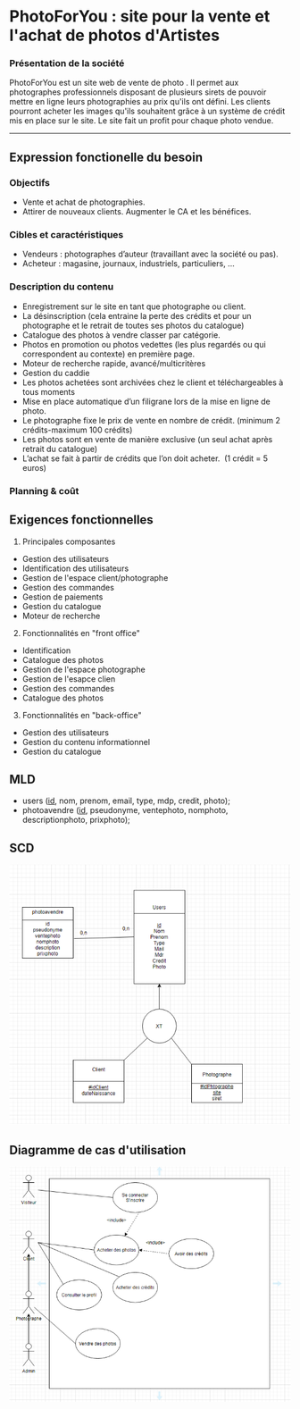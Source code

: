 # PhotoForYou : site pour la vente et l'achat de photos d'Artistes

### Présentation de la société

PhotoForYou est un site web de vente de photo . Il permet aux photographes professionnels disposant de plusieurs sirets de pouvoir mettre en ligne leurs photographies au prix qu'ils ont défini. Les clients pourront acheter les images qu'ils souhaitent grâce à un système de crédit mis en place sur le site. Le site fait un profit pour chaque photo vendue.

---

## Expression fonctionelle du besoin

### Objectifs
+ Vente et achat de photographies.
+ Attirer de nouveaux clients. Augmenter le CA et les bénéfices. 

### Cibles et caractéristiques
+ Vendeurs : photographes d’auteur (travaillant avec la société ou pas).
+ Acheteur : magasine, journaux, industriels, particuliers, ...

### Description du contenu

- Enregistrement sur le site en tant que photographe ou client.
- La désinscription (cela entraine la perte des crédits et pour un photographe et le retrait de toutes ses photos du catalogue)
- Catalogue des photos à vendre classer par catégorie.
- Photos en promotion ou photos vedettes (les plus regardés ou qui correspondent au contexte) en première page.
- Moteur de recherche rapide, avancé/multicritères
- Gestion du caddie
- Les photos achetées sont archivées chez le client et téléchargeables à tous moments
- Mise en place automatique d’un filigrane lors de la mise en ligne de photo.
- Le photographe fixe le prix de vente en nombre de crédit. (minimum 2 crédits-maximum 100 crédits)
- Les photos sont en vente de manière exclusive (un seul achat après retrait du catalogue)
- L’achat se fait à partir de crédits que l’on doit acheter.  (1 crédit = 5 euros)

### Planning & coût

## Exigences fonctionnelles

1. Principales composantes
- Gestion des utilisateurs
- Identification des utilisateurs
- Gestion de l'espace client/photographe
- Gestion des commandes
- Gestion de paiements
- Gestion du catalogue
- Moteur de recherche

2. Fonctionnalités en "front office"
- Identification
- Catalogue des photos
- Gestion de l'espace photographe
- Gestion de l'esapce clien
- Gestion des commandes
- Catalogue des photos

3. Fonctionnalités en "back-office"
- Gestion des utilisateurs
- Gestion du contenu informationnel
- Gestion du catalogue

## MLD
- users (<ins>id</ins>, nom, prenom, email, type, mdp, credit, photo);
- photoavendre (<ins>id</ins>, pseudonyme, ventephoto, nomphoto, descriptionphoto, prixphoto);

## SCD

![SCD](SCD.png)

## Diagramme de cas d'utilisation

![SCD](CasUtilisation.png)
